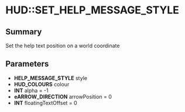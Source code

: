 # HUD::SET_HELP_MESSAGE_STYLE

## Summary
Set the help text position on a world coordinate

## Parameters
* **HELP_MESSAGE_STYLE** style
* **HUD_COLOURS** colour
* **INT** alpha = -1
* **eARROW_DIRECTION** arrowPosition = 0
* **INT** floatingTextOffset = 0